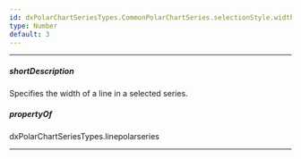 ```yaml
---
id: dxPolarChartSeriesTypes.CommonPolarChartSeries.selectionStyle.width
type: Number
default: 3
---
```

---
##### shortDescription
Specifies the width of a line in a selected series.

##### propertyOf
dxPolarChartSeriesTypes.linepolarseries

---
